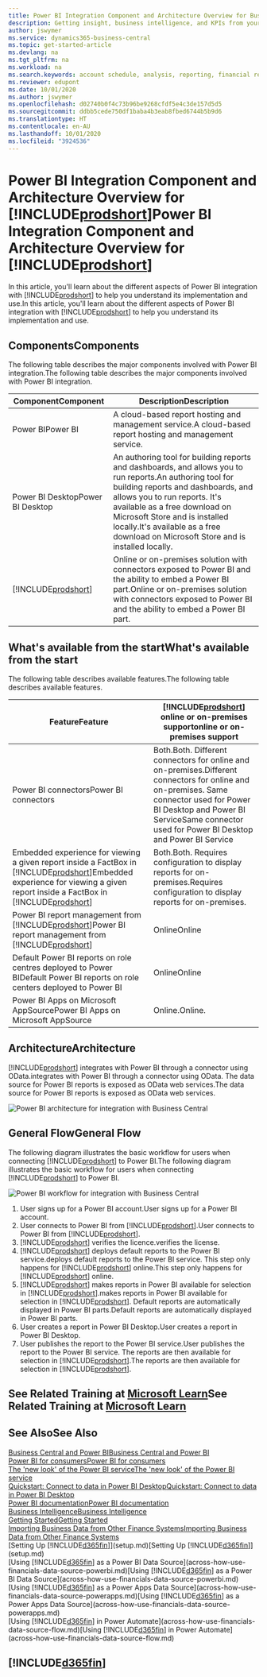 ```yaml
---
title: Power BI Integration Component and Architecture Overview for Business Central| Microsoft Docs
description: Getting insight, business intelligence, and KPIs from your Business Central data is easy with the Business Central apps for Power BI.
author: jswymer
ms.service: dynamics365-business-central
ms.topic: get-started-article
ms.devlang: na
ms.tgt_pltfrm: na
ms.workload: na
ms.search.keywords: account schedule, analysis, reporting, financial report, business intelligence, KPI
ms.reviewer: edupont
ms.date: 10/01/2020
ms.author: jswymer
ms.openlocfilehash: d02740b0f4c73b96be9268cfdf5e4c3de157d5d5
ms.sourcegitcommit: ddbb5cede750df1baba4b3eab8fbed6744b5b9d6
ms.translationtype: HT
ms.contentlocale: en-AU
ms.lasthandoff: 10/01/2020
ms.locfileid: "3924536"
---
```

# <a name="power-bi-integration-component-and-architecture-overview-for-prodshort"></a><span data-ttu-id="802d4-103">Power BI Integration Component and Architecture Overview for [!INCLUDE[prodshort](includes/prodshort.md)]</span><span class="sxs-lookup"><span data-stu-id="802d4-103">Power BI Integration Component and Architecture Overview for [!INCLUDE[prodshort](includes/prodshort.md)]</span></span>

<span data-ttu-id="802d4-104">In this article, you'll learn about the different aspects of Power BI integration with [!INCLUDE[prodshort](includes/prodshort.md)] to help you understand its implementation and use.</span><span class="sxs-lookup"><span data-stu-id="802d4-104">In this article, you'll learn about the different aspects of Power BI integration with [!INCLUDE[prodshort](includes/prodshort.md)] to help you understand its implementation and use.</span></span>

## <a name="components"></a><span data-ttu-id="802d4-105">Components</span><span class="sxs-lookup"><span data-stu-id="802d4-105">Components</span></span>

<span data-ttu-id="802d4-106">The following table describes the major components involved with Power BI integration.</span><span class="sxs-lookup"><span data-stu-id="802d4-106">The following table describes the major components involved with Power BI integration.</span></span>

|<span data-ttu-id="802d4-107">Component</span><span class="sxs-lookup"><span data-stu-id="802d4-107">Component</span></span>|<span data-ttu-id="802d4-108">Description</span><span class="sxs-lookup"><span data-stu-id="802d4-108">Description</span></span>|
|---------|-----------|
|<span data-ttu-id="802d4-109">Power BI</span><span class="sxs-lookup"><span data-stu-id="802d4-109">Power BI</span></span>|<span data-ttu-id="802d4-110">A cloud-based report hosting and management service.</span><span class="sxs-lookup"><span data-stu-id="802d4-110">A cloud-based report hosting and management service.</span></span>|
|<span data-ttu-id="802d4-111">Power BI Desktop</span><span class="sxs-lookup"><span data-stu-id="802d4-111">Power BI Desktop</span></span>|<span data-ttu-id="802d4-112">An authoring tool for building reports and dashboards, and allows you to run reports.</span><span class="sxs-lookup"><span data-stu-id="802d4-112">An authoring tool for building reports and dashboards, and allows you to run reports.</span></span> <span data-ttu-id="802d4-113">It's available as a free download on Microsoft Store and is installed locally.</span><span class="sxs-lookup"><span data-stu-id="802d4-113">It's available as a free download on Microsoft Store and is installed locally.</span></span>|
|[!INCLUDE[prodshort](includes/prodshort.md)]|<span data-ttu-id="802d4-114">Online or on-premises solution with connectors exposed to Power BI and the ability to embed a Power BI part.</span><span class="sxs-lookup"><span data-stu-id="802d4-114">Online or on-premises solution with connectors exposed to Power BI and the ability to embed a Power BI part.</span></span>|

## <a name="whats-available-from-the-start"></a><span data-ttu-id="802d4-115">What's available from the start</span><span class="sxs-lookup"><span data-stu-id="802d4-115">What's available from the start</span></span>

<span data-ttu-id="802d4-116">The following table describes available features.</span><span class="sxs-lookup"><span data-stu-id="802d4-116">The following table describes available features.</span></span>

|<span data-ttu-id="802d4-117">Feature</span><span class="sxs-lookup"><span data-stu-id="802d4-117">Feature</span></span>|[!INCLUDE[prodshort](includes/prodshort.md)] <span data-ttu-id="802d4-118">online or on-premises support</span><span class="sxs-lookup"><span data-stu-id="802d4-118">online or on-premises support</span></span>|
|-------|---------------------|
|<span data-ttu-id="802d4-119">Power BI connectors</span><span class="sxs-lookup"><span data-stu-id="802d4-119">Power BI connectors</span></span>|<span data-ttu-id="802d4-120">Both.</span><span class="sxs-lookup"><span data-stu-id="802d4-120">Both.</span></span> <span data-ttu-id="802d4-121">Different connectors for online and on-premises.</span><span class="sxs-lookup"><span data-stu-id="802d4-121">Different connectors for online and on-premises.</span></span> <span data-ttu-id="802d4-122">Same connector used for Power BI Desktop and Power BI Service</span><span class="sxs-lookup"><span data-stu-id="802d4-122">Same connector used for Power BI Desktop and Power BI Service</span></span> |
|<span data-ttu-id="802d4-123">Embedded experience for viewing a given report inside a FactBox in [!INCLUDE[prodshort](includes/prodshort.md)]</span><span class="sxs-lookup"><span data-stu-id="802d4-123">Embedded experience for viewing a given report inside a FactBox in [!INCLUDE[prodshort](includes/prodshort.md)]</span></span>|<span data-ttu-id="802d4-124">Both.</span><span class="sxs-lookup"><span data-stu-id="802d4-124">Both.</span></span> <span data-ttu-id="802d4-125">Requires configuration to display reports for on-premises.</span><span class="sxs-lookup"><span data-stu-id="802d4-125">Requires configuration to display reports for on-premises.</span></span>|
|<span data-ttu-id="802d4-126">Power BI report management from [!INCLUDE[prodshort](includes/prodshort.md)]</span><span class="sxs-lookup"><span data-stu-id="802d4-126">Power BI report management from [!INCLUDE[prodshort](includes/prodshort.md)]</span></span>|<span data-ttu-id="802d4-127">Online</span><span class="sxs-lookup"><span data-stu-id="802d4-127">Online</span></span>|
|<span data-ttu-id="802d4-128">Default Power BI reports on role centres deployed to Power BI</span><span class="sxs-lookup"><span data-stu-id="802d4-128">Default Power BI reports on role centers deployed to Power BI</span></span>|<span data-ttu-id="802d4-129">Online</span><span class="sxs-lookup"><span data-stu-id="802d4-129">Online</span></span>|
|<span data-ttu-id="802d4-130">Power BI Apps on Microsoft AppSource</span><span class="sxs-lookup"><span data-stu-id="802d4-130">Power BI Apps on Microsoft AppSource</span></span>|<span data-ttu-id="802d4-131">Online.</span><span class="sxs-lookup"><span data-stu-id="802d4-131">Online.</span></span>|

## <a name="architecture"></a><span data-ttu-id="802d4-132">Architecture</span><span class="sxs-lookup"><span data-stu-id="802d4-132">Architecture</span></span>

[!INCLUDE[prodshort](includes/prodshort.md)] <span data-ttu-id="802d4-133">integrates with Power BI through a connector using OData.</span><span class="sxs-lookup"><span data-stu-id="802d4-133">integrates with Power BI through a connector using OData.</span></span> <span data-ttu-id="802d4-134">The data source for Power BI reports is exposed as OData web services.</span><span class="sxs-lookup"><span data-stu-id="802d4-134">The data source for Power BI reports is exposed as OData web services.</span></span>

![Power BI architecture for integration with Business Central](./media/power-bi-architecture.png)

## <a name="general-flow"></a><span data-ttu-id="802d4-136">General Flow</span><span class="sxs-lookup"><span data-stu-id="802d4-136">General Flow</span></span>

<span data-ttu-id="802d4-137">The following diagram illustrates the basic workflow for users when connecting [!INCLUDE[prodshort](includes/prodshort.md)] to Power BI.</span><span class="sxs-lookup"><span data-stu-id="802d4-137">The following diagram illustrates the basic workflow for users when connecting [!INCLUDE[prodshort](includes/prodshort.md)] to Power BI.</span></span>

![Power BI workflow  for integration with Business Central](./media/power-bi-flow.png)

1. <span data-ttu-id="802d4-139">User signs up for a Power BI account.</span><span class="sxs-lookup"><span data-stu-id="802d4-139">User signs up for a Power BI account.</span></span>
2. <span data-ttu-id="802d4-140">User connects to Power BI from [!INCLUDE[prodshort](includes/prodshort.md)].</span><span class="sxs-lookup"><span data-stu-id="802d4-140">User connects to Power BI from [!INCLUDE[prodshort](includes/prodshort.md)].</span></span>
3. [!INCLUDE[prodshort](includes/prodshort.md)] <span data-ttu-id="802d4-141">verifies the licence.</span><span class="sxs-lookup"><span data-stu-id="802d4-141">verifies the license.</span></span>
4. [!INCLUDE[prodshort](includes/prodshort.md)] <span data-ttu-id="802d4-142">deploys default reports to the Power BI service.</span><span class="sxs-lookup"><span data-stu-id="802d4-142">deploys default reports to the Power BI service.</span></span> <span data-ttu-id="802d4-143">This step only happens for [!INCLUDE[prodshort](includes/prodshort.md)] online.</span><span class="sxs-lookup"><span data-stu-id="802d4-143">This step only happens for [!INCLUDE[prodshort](includes/prodshort.md)] online.</span></span>
5. [!INCLUDE[prodshort](includes/prodshort.md)] <span data-ttu-id="802d4-144">makes reports in Power BI available for selection in [!INCLUDE[prodshort](includes/prodshort.md)].</span><span class="sxs-lookup"><span data-stu-id="802d4-144">makes reports in Power BI available for selection in [!INCLUDE[prodshort](includes/prodshort.md)].</span></span> <span data-ttu-id="802d4-145">Default reports are automatically displayed in Power BI parts.</span><span class="sxs-lookup"><span data-stu-id="802d4-145">Default reports are automatically displayed in Power BI parts.</span></span>
6. <span data-ttu-id="802d4-146">User creates a report in Power BI Desktop.</span><span class="sxs-lookup"><span data-stu-id="802d4-146">User creates a report in Power BI Desktop.</span></span>
7. <span data-ttu-id="802d4-147">User publishes the report to the Power BI service.</span><span class="sxs-lookup"><span data-stu-id="802d4-147">User publishes the report to the Power BI service.</span></span> <span data-ttu-id="802d4-148">The reports are then available for selection in [!INCLUDE[prodshort](includes/prodshort.md)].</span><span class="sxs-lookup"><span data-stu-id="802d4-148">The reports are then available for selection in [!INCLUDE[prodshort](includes/prodshort.md)].</span></span>

## <a name="see-related-training-at-microsoft-learn"></a><span data-ttu-id="802d4-149">See Related Training at [Microsoft Learn](/learn/modules/configure-powerbi-excel-dynamics-365-business-central/index)</span><span class="sxs-lookup"><span data-stu-id="802d4-149">See Related Training at [Microsoft Learn](/learn/modules/configure-powerbi-excel-dynamics-365-business-central/index)</span></span>

## <a name="see-also"></a><span data-ttu-id="802d4-150">See Also</span><span class="sxs-lookup"><span data-stu-id="802d4-150">See Also</span></span>

[<span data-ttu-id="802d4-151">Business Central and Power BI</span><span class="sxs-lookup"><span data-stu-id="802d4-151">Business Central and Power BI</span></span>](admin-powerbi.md)  
[<span data-ttu-id="802d4-152">Power BI for consumers</span><span class="sxs-lookup"><span data-stu-id="802d4-152">Power BI for consumers</span></span>](/power-bi/consumer/end-user-consumer)  
[<span data-ttu-id="802d4-153">The 'new look' of the Power BI service</span><span class="sxs-lookup"><span data-stu-id="802d4-153">The 'new look' of the Power BI service</span></span>](/power-bi/service-new-look)  
[<span data-ttu-id="802d4-154">Quickstart: Connect to data in Power BI Desktop</span><span class="sxs-lookup"><span data-stu-id="802d4-154">Quickstart: Connect to data in Power BI Desktop</span></span>](/power-bi/desktop-quickstart-connect-to-data)  
[<span data-ttu-id="802d4-155">Power BI documentation</span><span class="sxs-lookup"><span data-stu-id="802d4-155">Power BI documentation</span></span>](/power-bi/)  
[<span data-ttu-id="802d4-156">Business Intelligence</span><span class="sxs-lookup"><span data-stu-id="802d4-156">Business Intelligence</span></span>](bi.md)  
[<span data-ttu-id="802d4-157">Getting Started</span><span class="sxs-lookup"><span data-stu-id="802d4-157">Getting Started</span></span>](product-get-started.md)  
[<span data-ttu-id="802d4-158">Importing Business Data from Other Finance Systems</span><span class="sxs-lookup"><span data-stu-id="802d4-158">Importing Business Data from Other Finance Systems</span></span>](across-import-data-configuration-packages.md)  
<span data-ttu-id="802d4-159">[Setting Up [!INCLUDE[d365fin](includes/d365fin_md.md)]](setup.md)</span><span class="sxs-lookup"><span data-stu-id="802d4-159">[Setting Up [!INCLUDE[d365fin](includes/d365fin_md.md)]](setup.md)</span></span>  
<span data-ttu-id="802d4-160">[Using [!INCLUDE[d365fin](includes/d365fin_md.md)] as a Power BI Data Source](across-how-use-financials-data-source-powerbi.md)</span><span class="sxs-lookup"><span data-stu-id="802d4-160">[Using [!INCLUDE[d365fin](includes/d365fin_md.md)] as a Power BI Data Source](across-how-use-financials-data-source-powerbi.md)</span></span>  
<span data-ttu-id="802d4-161">[Using [!INCLUDE[d365fin](includes/d365fin_md.md)] as a Power Apps Data Source](across-how-use-financials-data-source-powerapps.md)</span><span class="sxs-lookup"><span data-stu-id="802d4-161">[Using [!INCLUDE[d365fin](includes/d365fin_md.md)] as a Power Apps Data Source](across-how-use-financials-data-source-powerapps.md)</span></span>  
<span data-ttu-id="802d4-162">[Using [!INCLUDE[d365fin](includes/d365fin_md.md)] in Power Automate](across-how-use-financials-data-source-flow.md)</span><span class="sxs-lookup"><span data-stu-id="802d4-162">[Using [!INCLUDE[d365fin](includes/d365fin_md.md)] in Power Automate](across-how-use-financials-data-source-flow.md)</span></span>  

## [!INCLUDE[d365fin](includes/free_trial_md.md)]  
